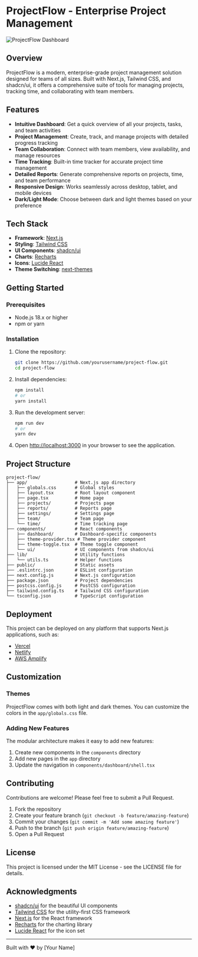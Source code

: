 # ProjectFlow - Enterprise Project Management

![ProjectFlow Dashboard](https://images.unsplash.com/photo-1517245386807-bb43f82c33c4?ixlib=rb-4.0.3&ixid=M3wxMjA3fDB8MHxwaG90by1wYWdlfHx8fGVufDB8fHx8fA%3D%3D&auto=format&fit=crop&w=1200&q=80)

## Overview

ProjectFlow is a modern, enterprise-grade project management solution designed for teams of all sizes. Built with Next.js, Tailwind CSS, and shadcn/ui, it offers a comprehensive suite of tools for managing projects, tracking time, and collaborating with team members.

## Features

- **Intuitive Dashboard**: Get a quick overview of all your projects, tasks, and team activities
- **Project Management**: Create, track, and manage projects with detailed progress tracking
- **Team Collaboration**: Connect with team members, view availability, and manage resources
- **Time Tracking**: Built-in time tracker for accurate project time management
- **Detailed Reports**: Generate comprehensive reports on projects, time, and team performance
- **Responsive Design**: Works seamlessly across desktop, tablet, and mobile devices
- **Dark/Light Mode**: Choose between dark and light themes based on your preference

## Tech Stack

- **Framework**: [Next.js](https://nextjs.org/)
- **Styling**: [Tailwind CSS](https://tailwindcss.com/)
- **UI Components**: [shadcn/ui](https://ui.shadcn.com/)
- **Charts**: [Recharts](https://recharts.org/)
- **Icons**: [Lucide React](https://lucide.dev/)
- **Theme Switching**: [next-themes](https://github.com/pacocoursey/next-themes)

## Getting Started

### Prerequisites

- Node.js 18.x or higher
- npm or yarn

### Installation

1. Clone the repository:
   ```bash
   git clone https://github.com/yourusername/project-flow.git
   cd project-flow
   ```

2. Install dependencies:
   ```bash
   npm install
   # or
   yarn install
   ```

3. Run the development server:
   ```bash
   npm run dev
   # or
   yarn dev
   ```

4. Open [http://localhost:3000](http://localhost:3000) in your browser to see the application.

## Project Structure

```
project-flow/
├── app/                  # Next.js app directory
│   ├── globals.css       # Global styles
│   ├── layout.tsx        # Root layout component
│   ├── page.tsx          # Home page
│   ├── projects/         # Projects page
│   ├── reports/          # Reports page
│   ├── settings/         # Settings page
│   ├── team/             # Team page
│   └── time/             # Time tracking page
├── components/           # React components
│   ├── dashboard/        # Dashboard-specific components
│   ├── theme-provider.tsx # Theme provider component
│   ├── theme-toggle.tsx  # Theme toggle component
│   └── ui/               # UI components from shadcn/ui
├── lib/                  # Utility functions
│   └── utils.ts          # Helper functions
├── public/               # Static assets
├── .eslintrc.json        # ESLint configuration
├── next.config.js        # Next.js configuration
├── package.json          # Project dependencies
├── postcss.config.js     # PostCSS configuration
├── tailwind.config.ts    # Tailwind CSS configuration
└── tsconfig.json         # TypeScript configuration
```

## Deployment

This project can be deployed on any platform that supports Next.js applications, such as:

- [Vercel](https://vercel.com/)
- [Netlify](https://www.netlify.com/)
- [AWS Amplify](https://aws.amazon.com/amplify/)

## Customization

### Themes

ProjectFlow comes with both light and dark themes. You can customize the colors in the `app/globals.css` file.

### Adding New Features

The modular architecture makes it easy to add new features:

1. Create new components in the `components` directory
2. Add new pages in the `app` directory
3. Update the navigation in `components/dashboard/shell.tsx`

## Contributing

Contributions are welcome! Please feel free to submit a Pull Request.

1. Fork the repository
2. Create your feature branch (`git checkout -b feature/amazing-feature`)
3. Commit your changes (`git commit -m 'Add some amazing feature'`)
4. Push to the branch (`git push origin feature/amazing-feature`)
5. Open a Pull Request

## License

This project is licensed under the MIT License - see the LICENSE file for details.

## Acknowledgments

- [shadcn/ui](https://ui.shadcn.com/) for the beautiful UI components
- [Tailwind CSS](https://tailwindcss.com/) for the utility-first CSS framework
- [Next.js](https://nextjs.org/) for the React framework
- [Recharts](https://recharts.org/) for the charting library
- [Lucide React](https://lucide.dev/) for the icon set

---

Built with ❤️ by [Your Name]